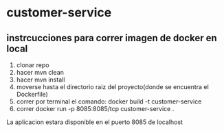 # customer-service

## instrcucciones para correr imagen de docker en local 

1. clonar repo
2. hacer mvn clean
3. hacer mvn install
4. moverse hasta el directorio raiz del proyecto(donde se encuentra el Dockerfile)
5. correr por terminal el comando: docker build -t customer-service
6. correr docker run -p 8085:8085/tcp customer-service .

La aplicacion estara disponible en el puerto 8085 de localhost
